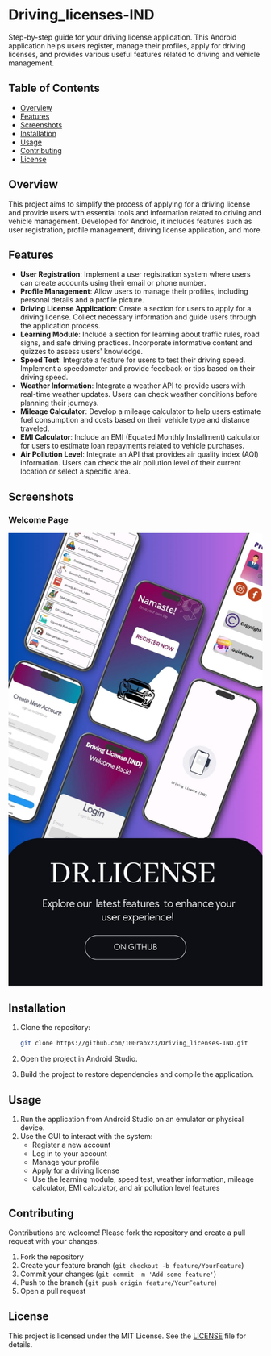 # Driving_licenses-IND

Step-by-step guide for your driving license application. This Android application helps users register, manage their profiles, apply for driving licenses, and provides various useful features related to driving and vehicle management.

## Table of Contents

- [Overview](#overview)
- [Features](#features)
- [Screenshots](#screenshots)
- [Installation](#installation)
- [Usage](#usage)
- [Contributing](#contributing)
- [License](#license)

## Overview

This project aims to simplify the process of applying for a driving license and provide users with essential tools and information related to driving and vehicle management. Developed for Android, it includes features such as user registration, profile management, driving license application, and more.

## Features

- **User Registration**: Implement a user registration system where users can create accounts using their email or phone number.
- **Profile Management**: Allow users to manage their profiles, including personal details and a profile picture.
- **Driving License Application**: Create a section for users to apply for a driving license. Collect necessary information and guide users through the application process.
- **Learning Module**: Include a section for learning about traffic rules, road signs, and safe driving practices. Incorporate informative content and quizzes to assess users' knowledge.
- **Speed Test**: Integrate a feature for users to test their driving speed. Implement a speedometer and provide feedback or tips based on their driving speed.
- **Weather Information**: Integrate a weather API to provide users with real-time weather updates. Users can check weather conditions before planning their journeys.
- **Mileage Calculator**: Develop a mileage calculator to help users estimate fuel consumption and costs based on their vehicle type and distance traveled.
- **EMI Calculator**: Include an EMI (Equated Monthly Installment) calculator for users to estimate loan repayments related to vehicle purchases.
- **Air Pollution Level**: Integrate an API that provides air quality index (AQI) information. Users can check the air pollution level of their current location or select a specific area.

## Screenshots

### Welcome Page
![Welcome Page](img/ss.jpeg)

## Installation

1. Clone the repository:
    ```sh
    git clone https://github.com/100rabx23/Driving_licenses-IND.git
    ```

2. Open the project in Android Studio.

3. Build the project to restore dependencies and compile the application.

## Usage

1. Run the application from Android Studio on an emulator or physical device.
2. Use the GUI to interact with the system:
    - Register a new account
    - Log in to your account
    - Manage your profile
    - Apply for a driving license
    - Use the learning module, speed test, weather information, mileage calculator, EMI calculator, and air pollution level features

## Contributing

Contributions are welcome! Please fork the repository and create a pull request with your changes.

1. Fork the repository
2. Create your feature branch (`git checkout -b feature/YourFeature`)
3. Commit your changes (`git commit -m 'Add some feature'`)
4. Push to the branch (`git push origin feature/YourFeature`)
5. Open a pull request

## License

This project is licensed under the MIT License. See the [LICENSE](LICENSE) file for details.
